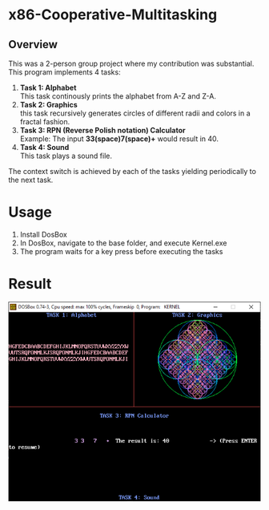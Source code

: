 # x86-Cooperative-Multitasking

## Overview

This was a 2-person group project where my contribution was substantial. <br>
This program implements 4 tasks:
1. **Task 1: Alphabet** <br>
    This task continously prints the alphabet from A-Z and Z-A. 
2. **Task 2: Graphics** <br>
    this task recursively generates circles of different radii and colors in a fractal fashion.
3. **Task 3: RPN (Reverse Polish notation) Calculator** <br>
    Example: The input **33(space)7(space)+** would result in 40.
4.  **Task 4: Sound** <br>
    This task plays a sound file.

The context switch is achieved by each of the tasks yielding periodically to the next task.

# Usage

1. Install DosBox 
2. In DosBox, navigate to the base folder, and execute Kernel.exe
3. The program waits for a key press before executing the tasks

# Result

![result](result.png "result")
